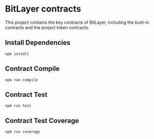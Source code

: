 # BitLayer contracts

This project contains the key contracts of BitLayer, including the built-in contracts and the project token contracts.


## Install Dependencies

```
npm install 
```
## Contract Compile

```
npm run compile
```
## Contract Test
```
npm run test
```
## Contract Test Coverage
```
npm run coverage
```